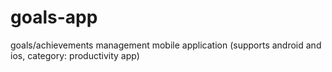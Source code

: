 # goals-app
goals/achievements management mobile application (supports android and ios, category: productivity app)
